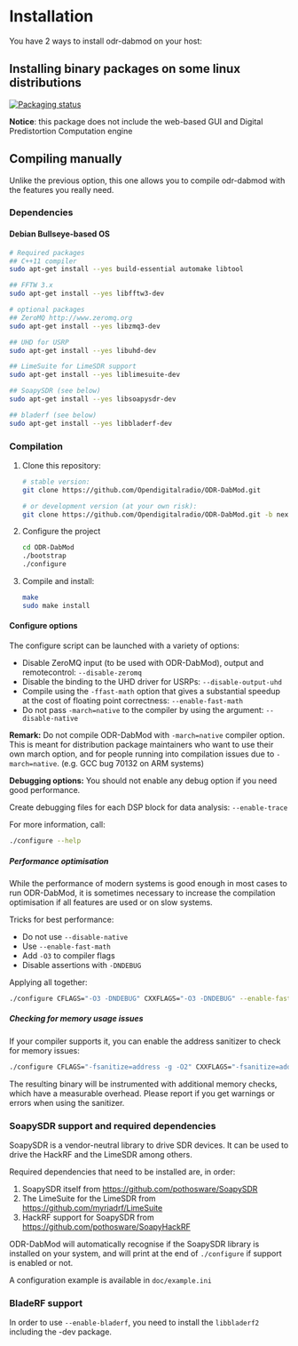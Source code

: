 # Installation

You have 2 ways to install odr-dabmod on your host:

## Installing binary packages on some linux distributions

[![Packaging status](https://repology.org/badge/vertical-allrepos/odr-dabmod.svg)](https://repology.org/project/odr-dabmod/versions)

**Notice**: this package does not include the web-based GUI and Digital Predistortion Computation engine

## Compiling manually

Unlike the previous option, this one allows you to compile odr-dabmod with the features you really need.

### Dependencies

#### Debian Bullseye-based OS

```sh
# Required packages
## C++11 compiler
sudo apt-get install --yes build-essential automake libtool

## FFTW 3.x
sudo apt-get install --yes libfftw3-dev

# optional packages
## ZeroMQ http://www.zeromq.org
sudo apt-get install --yes libzmq3-dev

## UHD for USRP
sudo apt-get install --yes libuhd-dev

## LimeSuite for LimeSDR support
sudo apt-get install --yes liblimesuite-dev

## SoapySDR (see below)
sudo apt-get install --yes libsoapysdr-dev

## bladerf (see below)
sudo apt-get install --yes libbladerf-dev
```

### Compilation

1. Clone this repository:

   ```sh
   # stable version:
   git clone https://github.com/Opendigitalradio/ODR-DabMod.git

   # or development version (at your own risk):
   git clone https://github.com/Opendigitalradio/ODR-DabMod.git -b next
   ```

1. Configure the project

   ```sh
   cd ODR-DabMod
   ./bootstrap
   ./configure
   ```

1. Compile and install:

   ```sh
   make
   sudo make install
   ```

#### Configure options

The configure script can be launched with a variety of options:

- Disable ZeroMQ input (to be used with ODR-DabMod), output and remotecontrol: `--disable-zeromq`
- Disable the binding to the UHD driver for USRPs: `--disable-output-uhd`
- Compile using the `-ffast-math` option that gives a substantial speedup at the cost of floating point correctness:  `--enable-fast-math`
- Do not pass `-march=native` to the compiler by using the argument: `--disable-native`

**Remark:** Do not compile ODR-DabMod with `-march=native` compiler option. This is meant for distribution package maintainers who want to use their own march option, and for people running into compilation issues due to `-march=native`. (e.g. GCC bug 70132 on ARM systems)

**Debugging options:** You should not enable any debug option if you need good performance.

Create debugging files for each DSP block for data analysis: `--enable-trace`

For more information, call:

```sh
./configure --help
```

##### Performance optimisation

While the performance of modern systems is good enough in most cases to
run ODR-DabMod, it is sometimes necessary to increase the compilation
optimisation if all features are used or on slow systems.

Tricks for best performance:

- Do not use `--disable-native`
- Use `--enable-fast-math`
- Add `-O3` to compiler flags
- Disable assertions with `-DNDEBUG`

Applying all together:

```sh
./configure CFLAGS="-O3 -DNDEBUG" CXXFLAGS="-O3 -DNDEBUG" --enable-fast-math
```

##### Checking for memory usage issues

If your compiler supports it, you can enable the address sanitizer to check for memory
issues:

```sh
./configure CFLAGS="-fsanitize=address -g -O2" CXXFLAGS="-fsanitize=address -g -O2"
```

The resulting binary will be instrumented with additional memory checks, which have a
measurable overhead. Please report if you get warnings or errors when using the sanitizer.

### SoapySDR support and required dependencies

SoapySDR is a vendor-neutral library to drive SDR devices. It can be used to
drive the HackRF and the LimeSDR among others.

Required dependencies that need to be installed are, in order:

1. SoapySDR itself from <https://github.com/pothosware/SoapySDR>
1. The LimeSuite for the LimeSDR from <https://github.com/myriadrf/LimeSuite>
1. HackRF support for SoapySDR from <https://github.com/pothosware/SoapyHackRF>

ODR-DabMod will automatically recognise if the SoapySDR library is installed on
your system, and will print at the end of `./configure` if support is enabled or
not.

A configuration example is available in `doc/example.ini`

### BladeRF support

In order to use `--enable-bladerf`, you need to install the `libbladerf2` including the -dev package.
